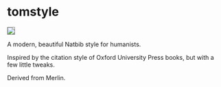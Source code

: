 tomstyle
========

<img src="https://raw.github.com/tommorris/tomstyle/master/example.png" style="border: 1px solid grey;" />

A modern, beautiful Natbib style for humanists.

Inspired by the citation style of Oxford University Press books, but with a few little tweaks.

Derived from Merlin.
